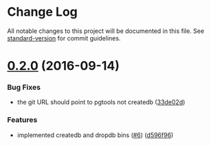 # Change Log

All notable changes to this project will be documented in this file. See [standard-version](https://github.com/conventional-changelog/standard-version) for commit guidelines.

<a name="0.2.0"></a>
# [0.2.0](https://github.com/olalonde/pgtools/compare/v0.1.1...v0.2.0) (2016-09-14)


### Bug Fixes

* the git URL should point to pgtools not createdb ([33de02d](https://github.com/olalonde/pgtools/commit/33de02d))


### Features

* implemented createdb and dropdb bins ([#6](https://github.com/olalonde/pgtools/issues/6)) ([d596f96](https://github.com/olalonde/pgtools/commit/d596f96))
